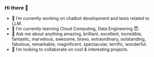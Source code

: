 ### Hi there 👋

- 🔭 I’m currently working on chatbot development and tests related to LLM.
- 🌱 I’m currently learning Cloud Computing, Data Engineering :innocent:.
- 💬 Ask me about anything amazing, brilliant, excellent, incredible, fantastic, marvelous, awesome, bravo, extraordinary, outstanding, fabulous, remarkable, magnificent, spectacular, terrific, wonderful. 
- 👯 I’m looking to collaborate on cool & interesting projects.
